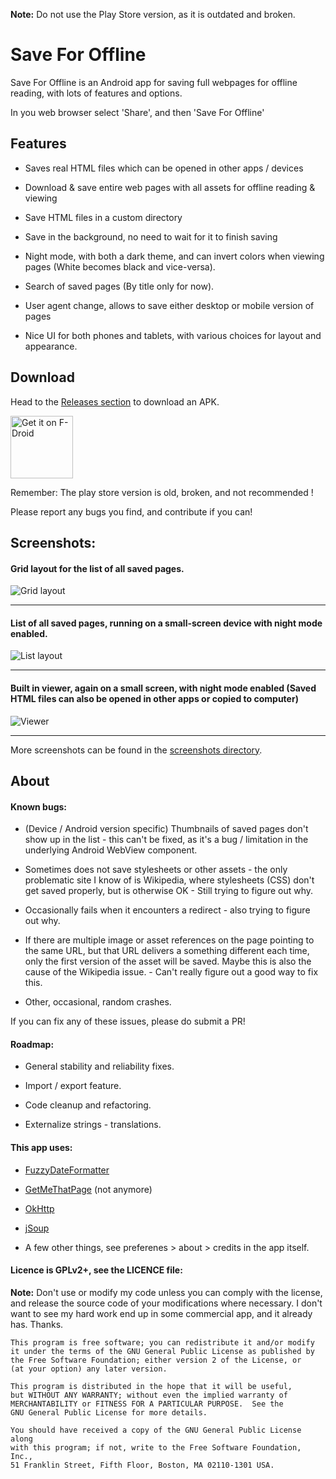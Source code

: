 **Note:**
Do not use the Play Store version, as it is outdated and broken.

# Save For Offline

Save For Offline is an Android app for saving full webpages for offline reading, with lots of features and options.

In you web browser select 'Share', and then 'Save For Offline'

## Features

* Saves real HTML files which can be opened in other apps / devices

* Download & save entire web pages with all assets for offline reading & viewing

* Save HTML files in a custom directory

* Save in the background, no need to wait for it to finish saving

* Night mode, with both a dark theme, and can invert colors when viewing pages (White becomes black and vice-versa).

* Search of saved pages (By title only for now).

* User agent change, allows to save either desktop or mobile version of pages

* Nice UI for both phones and tablets, with various choices for layout and appearance.

## Download

Head to the [Releases section](http://github.com/JonasCz/save-for-offline/releases) to download an APK.

<a href="https://f-droid.org/packages/jonas.tool.saveForOffline/" target="_blank">
<img src="https://f-droid.org/badge/get-it-on.png" alt="Get it on F-Droid" height="100"/></a>

Remember: The play store version is old, broken, and not recommended !

Please report any bugs you find, and contribute if you can!

## Screenshots:
#### Grid layout for the list of all saved pages.
![Grid layout](https://raw.githubusercontent.com/JonasCz/save-for-offline/master/screenshots/gridlayout.png)
***

#### List of all saved pages, running on a small-screen device with night mode enabled.
![List layout](https://raw.githubusercontent.com/JonasCz/save-for-offline/master/screenshots/list_small_night.png)
***

#### Built in viewer, again on a small screen, with night mode enabled (Saved HTML files can also be opened in other apps or copied to computer)
![Viewer](https://raw.githubusercontent.com/JonasCz/save-for-offline/master/screenshots/viewer_small_night.png)
***

More screenshots can be found in the [screenshots directory](https://github.com/JonasCz/save-for-offline/master/screenshots/).

## About

#### Known bugs:

* (Device / Android version specific) Thumbnails of saved pages don't show up in the list - this can't be fixed, as it's a bug / limitation in the underlying Android WebView component.

* Sometimes does not save stylesheets or other assets - the only problematic site I know of is Wikipedia, where stylesheets (CSS) don't get saved properly, but is otherwise OK - Still trying to figure out why.
 
* Occasionally fails when it encounters a redirect - also trying to figure out why.

* If there are multiple image or asset references on the page pointing to the same URL, but that URL delivers a something different each time, only the first version of the asset will be saved. Maybe this is also the cause of the Wikipedia issue. - Can't really figure out a good way to fix this.

* Other, occasional, random crashes.

If you can fix any of these issues, please do submit a PR!

#### Roadmap:

* General stability and reliability fixes.

* Import / export feature.

* Code cleanup and refactoring.

* Externalize strings - translations.

#### This app uses:

* [FuzzyDateFormatter](http://github.com/igstan/fuzzyDateFormatter/)

* [GetMeThatPage](https://github.com/PramodKhare/GetMeThatPage/) (not anymore)

* [OkHttp](https//github.com/square/OkHttp/)

* [jSoup](http://jsoup.org)

* A few other things, see preferenes > about > credits in the app itself.

#### Licence is GPLv2+, see the LICENCE file:

**Note:** Don't use or modify my code unless you can comply with the license, and release the source
code of your modifications where necessary. I don't want to see my hard work end up in some commercial
app, and it already has. Thanks.

```
This program is free software; you can redistribute it and/or modify
it under the terms of the GNU General Public License as published by
the Free Software Foundation; either version 2 of the License, or
(at your option) any later version.

This program is distributed in the hope that it will be useful,
but WITHOUT ANY WARRANTY; without even the implied warranty of
MERCHANTABILITY or FITNESS FOR A PARTICULAR PURPOSE.  See the
GNU General Public License for more details.

You should have received a copy of the GNU General Public License along
with this program; if not, write to the Free Software Foundation, Inc.,
51 Franklin Street, Fifth Floor, Boston, MA 02110-1301 USA.
```
